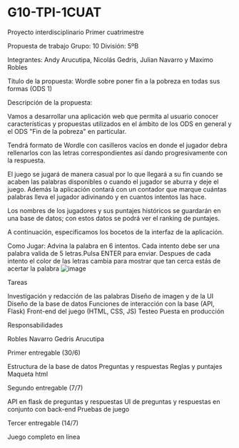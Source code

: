 # G10-TPI-1CUAT
Proyecto interdisciplinario
Primer cuatrimestre


Propuesta de trabajo                                                Grupo: 10 División: 5ºB    

Integrantes: Andy Arucutipa, Nicolás Gedris, Julian Navarro y Maximo Robles

Título de la propuesta: Wordle sobre poner fin a la pobreza en todas sus formas (ODS 1)

Descripción de la propuesta:

Vamos a desarrollar una aplicación web que permita al usuario conocer características y propuestas utilizados en el ámbito de los ODS en general y el ODS "Fin de la pobreza" en particular.

Tendrá formato de Wordle con casilleros vacíos en donde el jugador debra rellenarlos con las letras correspondientes así dando progresivamente con la respuesta.

El juego se jugará de manera casual por lo que llegará a su fin cuando se acaben las palabras disponibles o cuando el jugador se aburra y deje el juego. Además la aplicación contará con un contador que marque cuántas palabras lleva el jugador adivinando y en cuantos intentos las hace.

Los nombres de los jugadores y sus puntajes históricos se guardarán en una base de datos; con estos datos se podrá ver el ranking de puntajes. 

A continuación, especificamos los bocetos de la interfaz de la aplicación.

Como Jugar:
Advina la palabra en 6 intentos.
Cada intento debe ser una palabra valida de 5 letras.Pulsa ENTER para enviar.
Despues de cada intento el color de las letras cambia para mostrar que tan cerca estás de acertar la palabra
![image](https://user-images.githubusercontent.com/100932219/176168005-3ea8365a-aa65-40e2-a34f-695f196ef5af.png)




Tareas

Investigación y redacción de las palabras
Diseño de imagen y de la UI
Diseño de la base de datos 
Funciones de interacción con la base (API, Flask) 
Front-end del juego (HTML, CSS, JS)
Testeo 
Puesta en producción


Responsabilidades

   Robles
   Navarro
   Gedris
   Arucutipa


Primer entregable (30/6)

Estructura de la base de datos
Preguntas y respuestas
Reglas y puntajes
Maqueta html

Segundo entregable (7/7)

API en flask de preguntas y respuestas
UI de preguntas y respuestas en conjunto con back-end
Pruebas de juego

Tercer entregable (14/7)

Juego completo en línea













